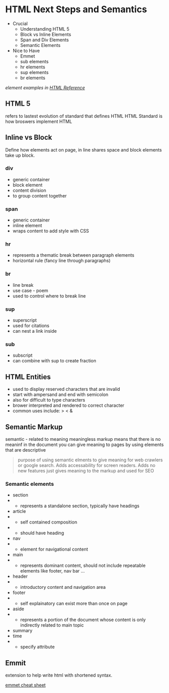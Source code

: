 # HTML Next Steps and Semantics

- Crucial
  - Understanding HTML 5
  - Block vs Inline Elements
  - Span and Div Elements
  - Semantic Elements
- Nice to Have
  - Emmet
  - sub elements
  - hr elements
  - sup elements
  - br elements

_element examples in [HTML Reference](
https://github.com/Julie-Gibson/WebDevelopment/blob/main/Section3_HTML_Essentials/html_reference.html)_
## HTML 5

refers to lastest evolution of standard that defines HTML
HTML Standard is how broswers implement HTML

## Inline vs Block

Define how elements act on page, in line shares space and block elements take up block.

### div

- generic container
- block element
- content division
- to group content together

### span

- generic container
- inline element
- wraps content to add style with CSS

### hr

- represents a thematic break between paragraph elements
- horizontal rule (fancy line through paragraphs)

### br

- line break
- use case - poem
- used to control where to break line

### sup

- superscript
- used for citations
- can nest a link inside

### sub

- subscript
- can combine with sup to create fraction

## HTML Entities

- used to display reserved characters that are invalid
- start with ampersand and end with semicolon
- also for difficult to type characters
- brower interpreted and rendered to correct character
- common uses include: > < &

## Semantic Markup

semantic - related to meaning
meaningless markup means that there is no meaninf in the document
you can give meaning to pages by using elements that are descriptive

> purpose of using semantic elments to give meaning for web crawlers or google search.
> Adds accessability for screen readers.
> Adds no new features just gives meaning to the markup and used for SEO

### Semantic elements

- section
- - represents a standalone section, typically have headings
- article
- - self contained composition 
- - should have heading 
- nav
- - element for navigational content
- main
- - represents dominant content, should not include repeatable elements like footer, nav bar ...
- header
- - introductory content and navigation area
- footer
- - self explainatory can exist more than once on page 
- aside
- - represents a portion of the document whose content is only indirectly related to main topic
- summary
- time
- - specify attribute

## Emmit
extension to help write html with shortened syntax. 


[emmet cheat sheet](https://docs.emmet.io/cheat-sheet/)
